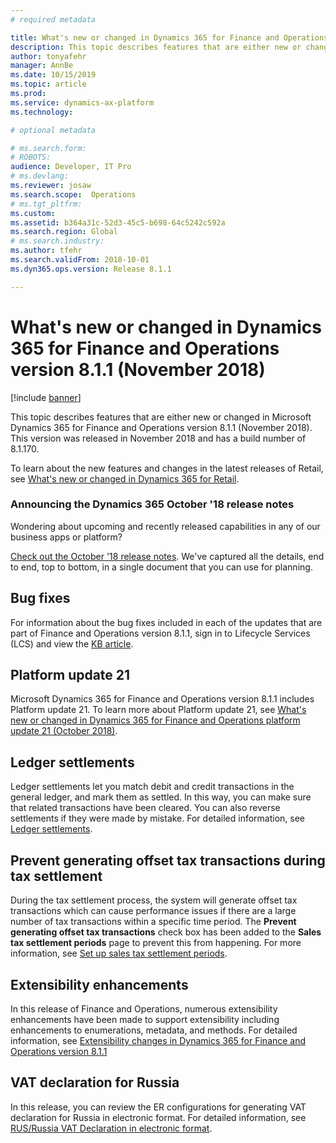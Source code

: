 ```yaml
---
# required metadata

title: What's new or changed in Dynamics 365 for Finance and Operations version 8.1.1 (November 2018)
description: This topic describes features that are either new or changed in Dynamics 365 for Finance and Operations version 8.1.1. This version was released in November 2018.
author: tonyafehr
manager: AnnBe
ms.date: 10/15/2019
ms.topic: article
ms.prod: 
ms.service: dynamics-ax-platform
ms.technology: 

# optional metadata

# ms.search.form: 
# ROBOTS: 
audience: Developer, IT Pro
# ms.devlang: 
ms.reviewer: josaw
ms.search.scope:  Operations
# ms.tgt_pltfrm: 
ms.custom: 
ms.assetid: b364a31c-52d3-45c5-b698-64c5242c592a
ms.search.region: Global
# ms.search.industry: 
ms.author: tfehr
ms.search.validFrom: 2018-10-01 
ms.dyn365.ops.version: Release 8.1.1

---
```

# What's new or changed in Dynamics 365 for Finance and Operations version 8.1.1 (November 2018)

[!include [banner](../includes/banner.md)]

This topic describes features that are either new or changed in Microsoft Dynamics 365 for Finance and Operations version 8.1.1 (November 2018). This version was released in November 2018 and has a build number of 8.1.170.

To learn about the new features and changes in the latest releases of Retail, see [What's new or changed in Dynamics 365 for Retail](https://docs.microsoft.com/dynamics365/unified-operations/retail/get-started/whats-new).

### Announcing the Dynamics 365 October '18 release notes

Wondering about upcoming and recently released capabilities in any of our business apps or platform?

[Check out the October '18 release notes](https://go.microsoft.com/fwlink/?linkid=870424). We've captured all the details, end to end, top to bottom, in a single document that you can use for planning.

## Bug fixes

For information about the bug fixes included in each of the updates that are part of Finance and Operations version 8.1.1, sign in to Lifecycle Services (LCS) and view the [KB article](https://go.microsoft.com/fwlink/?linkid=2038101).

## Platform update 21

Microsoft Dynamics 365 for Finance and Operations version 8.1.1 includes Platform update 21. To learn more about Platform update 21, see [What's new or changed in Dynamics 365 for Finance and Operations platform update 21 (October 2018)](whats-new-platform-update-21.md).

## Ledger settlements

Ledger settlements let you match debit and credit transactions in the general ledger, and mark them as settled. In this way, you can make sure that related transactions have been cleared. You can also reverse settlements if they were made by mistake. For detailed information, see [Ledger settlements](../../../finance/general-ledger/ledger-settlements.md).

## Prevent generating offset tax transactions during tax settlement

During the tax settlement process, the system will generate offset tax transactions which can cause performance issues if there are a large number of tax transactions within a specific time period. The **Prevent generating offset tax transactions** check box has been added to the **Sales tax settlement periods** page to prevent this from happening. For more information, see [Set up sales tax settlement periods](../../../finance/general-ledger/tasks/set-up-sales-tax-settlement-periods.md).

## Extensibility enhancements

In this release of Finance and Operations, numerous extensibility enhancements have been made to support extensibility including enhancements to enumerations, metadata, and methods. For detailed information, see [Extensibility changes in Dynamics 365 for Finance and Operations version 8.1.1](../../dev-itpro/extensibility/extensibility-changes-811.md)

## VAT declaration for Russia

In this release, you can review the ER configurations for generating VAT declaration for Russia in electronic format. For detailed information, see [RUS/Russia VAT Declaration in electronic format](https://support.microsoft.com/help/4477332/rusrussiavatdeclarationinelectronicformat).
